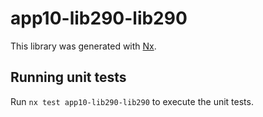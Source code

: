 # app10-lib290-lib290

This library was generated with [Nx](https://nx.dev).

## Running unit tests

Run `nx test app10-lib290-lib290` to execute the unit tests.
